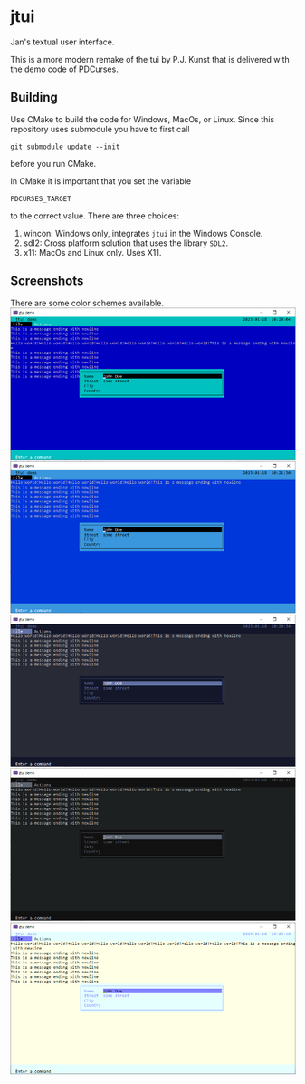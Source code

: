 # jtui
Jan's textual user interface.

This is a more modern remake of the tui by P.J. Kunst that is delivered with the demo code of PDCurses.

## Building
Use CMake to build the code for Windows, MacOs, or Linux. Since this repository uses submodule you have to first call

    git submodule update --init
    
before you run CMake.

In CMake it is important that you set the variable

    PDCURSES_TARGET
    
to the correct value. There are three choices:

  1. wincon: Windows only, integrates `jtui` in the Windows Console.
  2. sdl2: Cross platform solution that uses the library `SDL2`.
  3. x11: MacOs and Linux only. Uses X11.
  
## Screenshots

There are some color schemes available. 
![](images/default_jtui.png)
![](images/blue_jtui.png)
![](images/darkblue_jtui.png)
![](images/dark_jtui.png)
![](images/acme_jtui.png)
  
